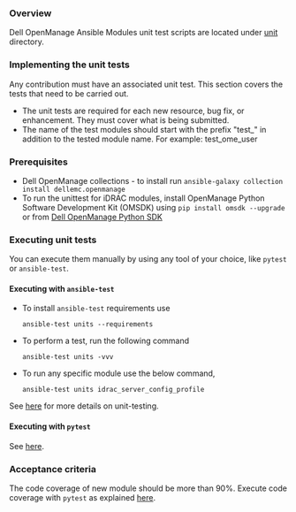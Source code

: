### Overview
Dell OpenManage Ansible Modules unit test scripts are located under
 [unit](./unit) directory.

### Implementing the unit tests
Any contribution must have an associated unit test. This section covers the
 tests that need to be carried out. 
* The unit tests are required for each new resource, bug fix, or enhancement. They must cover what is being submitted.
* The name of the test modules should start with the prefix "test_" in
 addition to the tested module name. For example: test_ome_user

### Prerequisites
* Dell OpenManage collections - to install run `ansible-galaxy collection
 install dellemc.openmanage`
* To run the unittest for iDRAC modules, install OpenManage Python Software Development Kit (OMSDK) using
`pip install omsdk --upgrade` or from [Dell OpenManage Python SDK](https://github.com/dell/omsdk)

### Executing unit tests
You can execute them manually by using any tool of your choice, like `pytest` or `ansible-test`.

#### Executing with `ansible-test`
* To install `ansible-test` requirements use 
    ```
    ansible-test units --requirements
    ```
* To perform a test, run the following command
    ```
    ansible-test units -vvv
    ```
* To run any specific module use the below command,
    ```
    ansible-test units idrac_server_config_profile
    ```
See [here](https://docs.ansible.com/ansible/latest/dev_guide/testing_units.html#testing-units) for more details on unit-testing.

#### Executing with `pytest`

See [here](https://docs.pytest.org/en/stable/).

### Acceptance criteria
The code coverage of new module should be more than 90%.
Execute code coverage with `pytest` as explained [here](https://pytest-cov.readthedocs.io/en/latest/reporting.html).